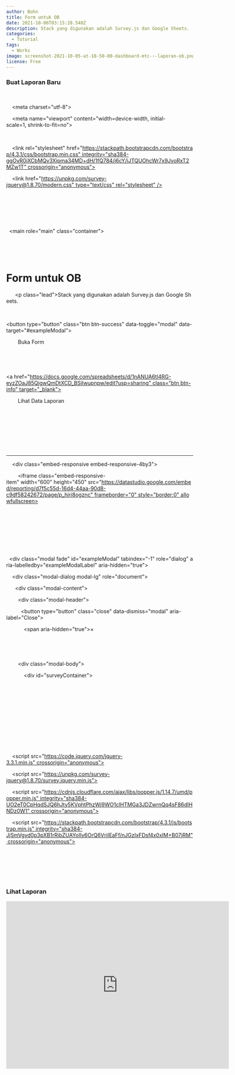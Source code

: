 ```yaml
---
author: Bohn
title: Form untuk OB
date: 2021-10-06T03:15:28.548Z
description: Stack yang digunakan adalah Survey.js dan Google Sheets.
categories:
  - Tutorial
tags:
  - Works
image: screenshot-2021-10-05-at-10-50-00-dashboard-mtc-›-laporan-ob.png
license: Free
---
```

### Buat Laporan Baru

<!--StartFragment-->

<head>

    <!-- Required meta tags -->

    <meta charset="utf-8">

    <meta name="viewport" content="width=device-width, initial-scale=1, shrink-to-fit=no">



    <!-- Bootstrap CSS -->

    <link rel="stylesheet" href="https://stackpath.bootstrapcdn.com/bootstrap/4.3.1/css/bootstrap.min.css" integrity="sha384-ggOyR0iXCbMQv3Xipma34MD+dH/1fQ784/j6cY/iJTQUOhcWr7x9JvoRxT2MZw1T" crossorigin="anonymous">

    <link href="https://unpkg.com/survey-jquery@1.8.70/modern.css" type="text/css" rel="stylesheet" />

    <title>SurveyJS and Google Sheets untuk Form OB</title>

  </head>

  <body>

<!-- Button trigger modal -->



  <main role="main" class="container">



    <div>

      <h1>Form untuk OB</h1>

      <p class="lead">Stack yang digunakan adalah Survey.js dan Google Sheets.</p>

      <p><button type="button" class="btn btn-success" data-toggle="modal" data-target="#exampleModal">

        Buka Form

      </button></p>

      <p><a href="https://docs.google.com/spreadsheets/d/1nANUA6tl4RG-eyzZOaJ85QjgwQmDtXCD_BSiIwupnpw/edit?usp=sharing" class="btn btn-info" target="_blank">

        Lihat Data Laporan

    </a></p>

    </div>

    <br>

    <hr>

    <div class="embed-responsive embed-responsive-4by3">

        <iframe class="embed-responsive-item" width="600" height="450" src="https://datastudio.google.com/embed/reporting/d7f5c55d-16d4-44aa-90d8-c9df58242672/page/p_hjri8ogznc" frameborder="0" style="border:0" allowfullscreen></iframe>

    </div>

  </main><!-- /.container -->

  

  <!-- Modal -->

  <div class="modal fade" id="exampleModal" tabindex="-1" role="dialog" aria-labelledby="exampleModalLabel" aria-hidden="true">

    <div class="modal-dialog modal-lg" role="document">

      <div class="modal-content">

        <div class="modal-header">

          <button type="button" class="close" data-dismiss="modal" aria-label="Close">

            <span aria-hidden="true">&times;</span>

          </button>

        </div>

        <div class="modal-body">

            <div id="surveyContainer"></div>

        </div>

      </div>

    </div>

  </div>

    <!-- Optional JavaScript -->

    <!-- jQuery first, then Popper.js, then Bootstrap JS -->

    <script src="https://code.jquery.com/jquery-3.3.1.min.js" crossorigin="anonymous"></script>

    <script src="https://unpkg.com/survey-jquery@1.8.70/survey.jquery.min.js"></script>

    <script src="https://cdnjs.cloudflare.com/ajax/libs/popper.js/1.14.7/umd/popper.min.js" integrity="sha384-UO2eT0CpHqdSJQ6hJty5KVphtPhzWj9WO1clHTMGa3JDZwrnQq4sF86dIHNDz0W1" crossorigin="anonymous"></script>

    <script src="https://stackpath.bootstrapcdn.com/bootstrap/4.3.1/js/bootstrap.min.js" integrity="sha384-JjSmVgyd0p3pXB1rRibZUAYoIIy6OrQ6VrjIEaFf/nJGzIxFDsf4x0xIM+B07jRM" crossorigin="anonymous"></script>

    

    <script>

Survey.StylesManager.applyTheme("modern");



var surveyJSON = {"title":"Form Input Laporan OB","description":"Form ini digunakan untuk membantu Staff MTC dalam melakukan monitoring pekerjaan harian.","pages":\[{"name":"Halaman 1","elements":[{"type":"dropdown","name":"Nama Pemeriksa","title":"Nama Pemeriksa","description":"Pilih yang sesuai","isRequired":true,"requiredErrorText":"Nama Pemeriksa tidak boleh Kosong.","choices":[{"value":"Khaidir","text":"Khaidir"},{"value":"Jajat","text":"Jajat"},{"value":"Sri Dewi","text":"Sri Dewi"}],"optionsCaption":"Pilih Salah Satu","showOptionsCaption":false},{"type":"text","name":"Tanggal","title":"Tanggal Pemeriksaan","description":"Pilih tanggal pemeriksaan","isRequired":true,"requiredErrorText":"Tanggal Pemeriksaan tidak boleh kosong","inputType":"date"},{"type":"dropdown","name":"Jenis Pekerjaan","title":"Jenis Pekerjaan","description":"Pilih yang sesuai","isRequired":true,"requiredErrorText":"Jenis Pekerjaan belum diisi","choices":\[{"value":"Pemeriksaan","text":"Pemeriksaan"},{"value":"Pengaturan","text":"Pengaturan"},{"value":"Perbaikan","text":"Perbaikan"}],"optionsCaption":"Pilih Salah Satu","showOptionsCaption":false},{"type":"checkbox","name":"Nama Perangkat","title":"Nama Perangkat","description":"Pilih nama perangkat mana saja yang diperiksa.","isRequired":true,"requiredErrorText":"Nama Perangkat belum dipilih.","choices":\[{"value":"Mesin Absensi","text":"1. Mesin Absensi"},{"value":"Perangkat XL","text":"2. Perangkat Jaringan XL"},{"value":"UPS","text":"3. UPS"},{"value":"Perangkat ICON","text":"4. Perangkat Jaringan ICON"},{"value":"Server Mini Banking","text":"5. Server Mini Banking"},{"value":"Server MTC","text":"6. Server MTC"},{"value":"Mesin Fotokopi","text":"7. Mesin Fotokopi"},{"value":"Perangkat Wifi","text":"7. Perangkat Wifi"}],"hasSelectAll":true,"selectAllText":"Pilih Semua"},{"type":"dropdown","name":"Status","title":"Status Perangkat","description":"Pilih yang sesuai","isRequired":true,"requiredErrorText":"Status Perangkat belum diisi.","choices":\[{"value":"OK","text":"OK"},{"value":"Bermasalah","text":"Bermasalah"}],"optionsCaption":"Pilih Salah Satu","showOptionsCaption":false},{"type":"comment","name":"Keterangan","visibleIf":"{Status} = 'Bermasalah'","title":"Rincian Permasalahan","description":"Apabila status bermasalah, maka harap deskripsikan pada kolom di bawah ini","requiredIf":"{Status} = 'Bermasalah'"},{"type":"html","name":"question1"}],"questionTitleLocation":"top","title":"Halaman 1"}]}



function sendDataToServer(survey, options) {

    //Display information about sending data

    options.showDataSaving();

    $.ajax({

        url: 'https://script.google.com/macros/s/AKfycby-8g-OMTt3k4UA2Y6Hr1w9hu3RakQeNuvQgts6uolSh5DLIejfWWohBcY-1E0GVztD/exec',

        type: 'post',

        data: JSON.stringify(survey.data),

        //We need tell web app that we use plain text.

        headers: {

            "Content-Type": "text/plain"

        },

        processData: false,

        complete: function(res, status) {

            if (status == 'success') {

                //Show that data was send successfully

                options.showDataSavingSuccess();

            }else {

                //Display retry button in case of error

                options.showDataSavingError();

            }

        },

    });

}



var survey = new Survey.Model(surveyJSON);

$("#surveyContainer").Survey({

    model: survey,

    onComplete: sendDataToServer

});

    </script>

  </body>

<!--EndFragment-->

### Lihat Laporan

<iframe width="600" height="450" src="https://datastudio.google.com/embed/reporting/d7f5c55d-16d4-44aa-90d8-c9df58242672/page/p_hjri8ogznc" frameborder="0" style="border:0" allowfullscreen></iframe>